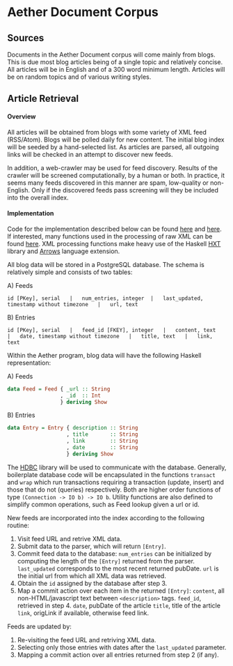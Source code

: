 # Aether Document Corpus

## Sources

Documents in the Aether Document corpus will come mainly from blogs. This is due most blog articles being of a single topic and relatively
concise. All articles will be in English and of a 300 word minimum length. Articles will be on random topics and of various writing styles.


## Article Retrieval

#### Overview

All articles will be obtained from blogs with some variety of XML feed (RSS/Atom). Blogs will be polled daily for new content. The initial
blog index will be seeded by a hand-selected list. As articles are parsed, all outgoing links will be checked in an attempt to discover new
feeds. 

In addition, a web-crawler may be used for feed discovery. Results of the crawler will be screened computationally, by a human or both. In
practice, it seems many feeds discovered in this manner are spam, low-quality or non-English. Only if the discovered feeds pass screening
will they be included into the overall index. 


#### Implementation

Code for the implementation described below can be found [here](https://github.com/jprovidence/aether/blob/master/src/Entry.hs) and
[here](https://github.com/jprovidence/aether/blob/master/src/Feed.hs). If interested, many functions used in the processing of raw XML can be
found [here](https://github.com/jprovidence/aether/blob/master/src/Parse.hs). XML processing functions make heavy use of the Haskell
[HXT](http://www.haskell.org/haskellwiki/HXT) library and [Arrows](http://en.wikibooks.org/wiki/Haskell/Understanding_arrows) language extension.


All blog data will be stored in a PostgreSQL database. The schema is relatively simple and consists of two tables:

A) Feeds

` id [PKey], serial   |   num_entries, integer  |   last_updated, timestamp without timezone   |   url, text `

B) Entries

` id [PKey], serial   |   feed_id [FKEY], integer   |   content, text   |   date, timestamp without timezone   |   title, text   |   link, text `


Within the Aether program, blog data will have the following Haskell representation:

A) Feeds
```haskell
data Feed = Feed { _url :: String
                 , _id  :: Int
                 } deriving Show
```

B) Entries
```haskell
data Entry = Entry { description :: String
                   , title       :: String
                   , link        :: String
                   , date        :: String
                   } deriving Show 
```

The [HDBC](http://hackage.haskell.org/package/HDBC) library will be used to communicate with the database. Generally, boilerplate database
code will be encapsulated in the functions `transact` and `wrap` which run transactions requiring a transaction (update, insert) and those 
that do not (queries) respectively. Both are higher order functions of type `(Connection -> IO b) -> IO b`. Utility functions are also 
defined to simplify common operations, such as Feed lookup given a url or id.

New feeds are incorporated into the index according to the following routine:

1. Visit feed URL and retrive XML data.
2. Submit data to the parser, which will return `[Entry]`.
3. Commit feed data to the database:
   `num_entries` can be initialized by computing the length of the `[Entry]` returned from the parser.
   `last_updated` corresponds to the most recent returned pubDate.
   `url` is the initial url from which all XML data was retrieved.
4. Obtain the `id` assigned by the database after step 3.
5. Map a commit action over each item in the returned `[Entry]`:
   `content`, all non-HTML/javascript text between `<description>` tags.
   `feed_id`, retrieved in step 4.
   `date`, pubDate of the article
   `title`, title of the article
   `link`, origLink if available, otherwise feed link.


Feeds are updated by:

1. Re-visiting the feed URL and retriving XML data.
2. Selecting only those entries with dates after the `last_updated` parameter.
3. Mapping a commit action over all entries returned from step 2 (if any).
